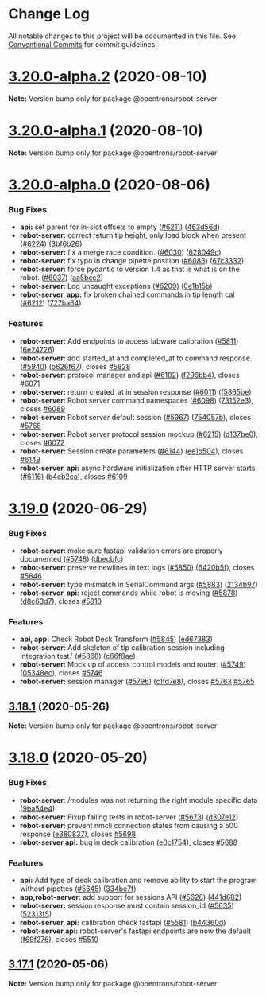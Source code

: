 # Change Log

All notable changes to this project will be documented in this file.
See [Conventional Commits](https://conventionalcommits.org) for commit guidelines.

# [3.20.0-alpha.2](https://github.com/Opentrons/opentrons/compare/v3.20.0-alpha.1...v3.20.0-alpha.2) (2020-08-10)

**Note:** Version bump only for package @opentrons/robot-server





# [3.20.0-alpha.1](https://github.com/Opentrons/opentrons/compare/v3.20.0-alpha.0...v3.20.0-alpha.1) (2020-08-10)

**Note:** Version bump only for package @opentrons/robot-server





# [3.20.0-alpha.0](https://github.com/Opentrons/opentrons/compare/v3.19.0...v3.20.0-alpha.0) (2020-08-06)


### Bug Fixes

* **api:** set parent for in-slot offsets to empty ([#6211](https://github.com/Opentrons/opentrons/issues/6211)) ([463d56d](https://github.com/Opentrons/opentrons/commit/463d56d))
* **robot-server:** correct return tip height, only load block when present ([#6224](https://github.com/Opentrons/opentrons/issues/6224)) ([3bf6b26](https://github.com/Opentrons/opentrons/commit/3bf6b26))
* **robot-server:** fix a merge race condition. ([#6030](https://github.com/Opentrons/opentrons/issues/6030)) ([628049c](https://github.com/Opentrons/opentrons/commit/628049c))
* **robot-server:** fix typo in change pipette position ([#6083](https://github.com/Opentrons/opentrons/issues/6083)) ([67c3332](https://github.com/Opentrons/opentrons/commit/67c3332))
* **robot-server:** force pydantic to version 1.4 as that is what is on the robot. ([#6037](https://github.com/Opentrons/opentrons/issues/6037)) ([aa5bcc2](https://github.com/Opentrons/opentrons/commit/aa5bcc2))
* **robot-server:** Log uncaught exceptions ([#6209](https://github.com/Opentrons/opentrons/issues/6209)) ([0e1b15b](https://github.com/Opentrons/opentrons/commit/0e1b15b))
* **robot-server, app:** fix broken chained commands in tip length cal ([#6212](https://github.com/Opentrons/opentrons/issues/6212)) ([727ba64](https://github.com/Opentrons/opentrons/commit/727ba64))


### Features

* **robot-server:** Add endpoints to access labware calibration ([#5811](https://github.com/Opentrons/opentrons/issues/5811)) ([6e24726](https://github.com/Opentrons/opentrons/commit/6e24726))
* **robot-server:** add started_at and completed_at to command response. ([#5940](https://github.com/Opentrons/opentrons/issues/5940)) ([b626f67](https://github.com/Opentrons/opentrons/commit/b626f67)), closes [#5828](https://github.com/Opentrons/opentrons/issues/5828)
* **robot-server:** protocol manager and api ([#6182](https://github.com/Opentrons/opentrons/issues/6182)) ([f296bb4](https://github.com/Opentrons/opentrons/commit/f296bb4)), closes [#6071](https://github.com/Opentrons/opentrons/issues/6071)
* **robot-server:** return created_at in session response ([#6011](https://github.com/Opentrons/opentrons/issues/6011)) ([f5865be](https://github.com/Opentrons/opentrons/commit/f5865be))
* **robot-server:** Robot server command namespaces ([#6098](https://github.com/Opentrons/opentrons/issues/6098)) ([73152e3](https://github.com/Opentrons/opentrons/commit/73152e3)), closes [#6089](https://github.com/Opentrons/opentrons/issues/6089)
* **robot-server:** Robot server default session ([#5967](https://github.com/Opentrons/opentrons/issues/5967)) ([754057b](https://github.com/Opentrons/opentrons/commit/754057b)), closes [#5768](https://github.com/Opentrons/opentrons/issues/5768)
* **robot-server:** Robot server protocol session mockup ([#6215](https://github.com/Opentrons/opentrons/issues/6215)) ([d137be0](https://github.com/Opentrons/opentrons/commit/d137be0)), closes [#6072](https://github.com/Opentrons/opentrons/issues/6072)
* **robot-server:** Session create parameters ([#6144](https://github.com/Opentrons/opentrons/issues/6144)) ([ee1b504](https://github.com/Opentrons/opentrons/commit/ee1b504)), closes [#6149](https://github.com/Opentrons/opentrons/issues/6149)
* **robot-server, api:** async hardware initialization after HTTP server starts. ([#6116](https://github.com/Opentrons/opentrons/issues/6116)) ([b4eb2ca](https://github.com/Opentrons/opentrons/commit/b4eb2ca)), closes [#6109](https://github.com/Opentrons/opentrons/issues/6109)





# [3.19.0](https://github.com/Opentrons/opentrons/compare/v3.18.1...v3.19.0) (2020-06-29)


### Bug Fixes

* **robot-server:** make sure fastapi validation errors are properly documented ([#5748](https://github.com/Opentrons/opentrons/issues/5748)) ([dbecbfc](https://github.com/Opentrons/opentrons/commit/dbecbfc))
* **robot-server:** preserve newlines in text logs ([#5850](https://github.com/Opentrons/opentrons/issues/5850)) ([6420b5f](https://github.com/Opentrons/opentrons/commit/6420b5f)), closes [#5846](https://github.com/Opentrons/opentrons/issues/5846)
* **robot-server:** type mismatch in SerialCommand args ([#5883](https://github.com/Opentrons/opentrons/issues/5883)) ([2134b97](https://github.com/Opentrons/opentrons/commit/2134b97))
* **robot-server, api:** reject commands while robot is moving ([#5878](https://github.com/Opentrons/opentrons/issues/5878)) ([d8c63d7](https://github.com/Opentrons/opentrons/commit/d8c63d7)), closes [#5810](https://github.com/Opentrons/opentrons/issues/5810)


### Features

* **api, app:** Check Robot Deck Transform ([#5845](https://github.com/Opentrons/opentrons/issues/5845)) ([ed67383](https://github.com/Opentrons/opentrons/commit/ed67383))
* **robot-server:** Add skeleton of tip calibration session including integration test.' ([#5868](https://github.com/Opentrons/opentrons/issues/5868)) ([c66f8ae](https://github.com/Opentrons/opentrons/commit/c66f8ae))
* **robot-server:** Mock up of access control models and router. ([#5749](https://github.com/Opentrons/opentrons/issues/5749)) ([05348ec](https://github.com/Opentrons/opentrons/commit/05348ec)), closes [#5746](https://github.com/Opentrons/opentrons/issues/5746)
* **robot-server:** session manager ([#5796](https://github.com/Opentrons/opentrons/issues/5796)) ([c1fd7e8](https://github.com/Opentrons/opentrons/commit/c1fd7e8)), closes [#5763](https://github.com/Opentrons/opentrons/issues/5763) [#5765](https://github.com/Opentrons/opentrons/issues/5765)




## [3.18.1](https://github.com/Opentrons/opentrons/compare/v3.18.0...v3.18.1) (2020-05-26)

**Note:** Version bump only for package @opentrons/robot-server





# [3.18.0](https://github.com/Opentrons/opentrons/compare/v3.17.1...v3.18.0) (2020-05-20)


### Bug Fixes

* **robot-server:**  /modules was not returning the right module specific data ([9ba54e4](https://github.com/Opentrons/opentrons/commit/9ba54e4))
* **robot-server:** Fixup failing tests in robot-server ([#5673](https://github.com/Opentrons/opentrons/issues/5673)) ([d307e12](https://github.com/Opentrons/opentrons/commit/d307e12))
* **robot-server:** prevent nmcli connection states from causing a 500 response ([e380837](https://github.com/Opentrons/opentrons/commit/e380837)), closes [#5698](https://github.com/Opentrons/opentrons/issues/5698)
* **robot-server,api:** bug in deck calibration ([e0c1754](https://github.com/Opentrons/opentrons/commit/e0c1754)), closes [#5688](https://github.com/Opentrons/opentrons/issues/5688)


### Features

* **api:** Add type of deck calibration and remove ability to start the program without pipettes ([#5645](https://github.com/Opentrons/opentrons/issues/5645)) ([334be7f](https://github.com/Opentrons/opentrons/commit/334be7f))
* **app,robot-server:** add support for sessions API ([#5628](https://github.com/Opentrons/opentrons/issues/5628)) ([441d682](https://github.com/Opentrons/opentrons/commit/441d682))
* **robot-server:** session response must contain session_id ([#5635](https://github.com/Opentrons/opentrons/issues/5635)) ([52313f5](https://github.com/Opentrons/opentrons/commit/52313f5))
* **robot-server, api:** calibration check fastapi  ([#5581](https://github.com/Opentrons/opentrons/issues/5581)) ([b44360d](https://github.com/Opentrons/opentrons/commit/b44360d))
* **robot-server,api:** robot-server's fastapi endpoints are now the default ([f69f276](https://github.com/Opentrons/opentrons/commit/f69f276)), closes [#5510](https://github.com/Opentrons/opentrons/issues/5510)





## [3.17.1](https://github.com/Opentrons/opentrons/compare/v3.17.1-alpha.3...v3.17.1) (2020-05-06)

**Note:** Version bump only for package @opentrons/robot-server
